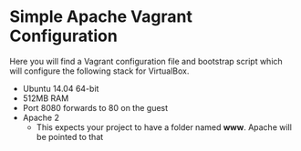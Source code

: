 Simple Apache Vagrant Configuration
===================================

Here you will find a Vagrant configuration file and bootstrap
script which will configure the following stack for
VirtualBox.

* Ubuntu 14.04 64-bit
* 512MB RAM
* Port 8080 forwards to 80 on the guest
* Apache 2
	* This expects your project to have a folder named **www**. Apache will be pointed to that


